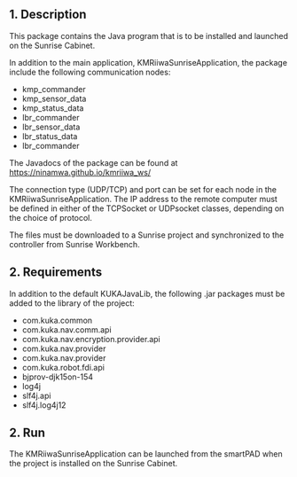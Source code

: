 ## 1. Description

This package contains the Java program that is to be installed and launched on the Sunrise Cabinet. 

In addition to the main application, KMRiiwaSunriseApplication, the package include the following communication nodes:

- kmp_commander
- kmp_sensor_data
- kmp_status_data
- lbr_commander
- lbr_sensor_data
- lbr_status_data
- lbr_commander

The Javadocs of the package can be found at https://ninamwa.github.io/kmriiwa_ws/

The connection type (UDP/TCP) and port can be set for each node in the KMRiiwaSunriseApplication. 
The IP address to the remote computer must be defined in either of the TCPSocket or UDPsocket classes, depending on the choice of protocol. 

The files must be downloaded to a Sunrise project and synchronized to the controller from Sunrise Workbench. 

## 2. Requirements
In addition to the default KUKAJavaLib, the following .jar packages must be added to the library of the project:

- com.kuka.common
- com.kuka.nav.comm.api
- com.kuka.nav.encryption.provider.api
- com.kuka.nav.provider
- com.kuka.nav.provider
- com.kuka.robot.fdi.api
- bjprov-djk15on-154
- log4j
- slf4j.api
- slf4j.log4j12

## 2. Run
The KMRiiwaSunriseApplication can be launched from the smartPAD when the project is installed on the Sunrise Cabinet.
